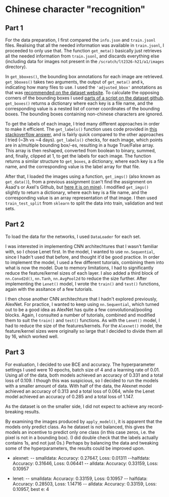 # Chinese character "recognition"

## Part 1

For the data preparation, I first compared the `info.json` and `train.jsonl` files. Realising that all the needed information was available in `train.jsonl`, I proceeded to only use that. The function `get_meta()` basically just retrieves all the needed information from `train.jsonl`, and discards everything else (including data for images not present in the `/scratch/lt2326-h21/a1/images` directory). 

In `get_bboxes()`, the bounding box annotations for each image are retrieved. `get_bboxes()` takes two arguments, the output of `get_meta()` and `k`, indicating how many files to use. I used the `'adjusted_bbox'` annotations as that was [recommended on the dataset website](https://ctwdataset.github.io/tutorial/1-basics.html#Appendix:-Adjusted-bounding-box-conversion). To calculate the opposing corners of the bounding boxes I used [parts of a script on the dataset github](https://github.com/yuantailing/ctw-baseline/blob/master/classification/create_pkl.py#L20). `get_boxes()` returns a dictionary where each key is a file name, and the corresponding value is a nested list of corner coordinates of the bounding boxes. The bounding boxes containing non-chinese characters are ignored. 

To get the labels of each image, I tried many different approaches in order to make it efficient. The `get_labels()` function uses code provided in [this stackoverflow answer](https://stackoverflow.com/a/62235347/14112047), and is fairly quick compared to the other approaches I tried (~3h vs ~4 days). `get_labels()` checks, for each image, which points are in a/multiple bounding box/-es, resulting in a huge True/False array. This array is then reshaped, converted from boolean to binary, summed, and, finally, clipped at 1, to get the labels for each image. The function returns a similar structure to `get_boxes`, a dictionary, where each key is a file name, and the corresponding value is the label array for that file. 

After that, I loaded the images using a function, `get_imgs()` (also known as `get_data()`), from a previous assignment (can't find the assignment on Asad's or Axel's Github, but [here it is on mine](https://github.com/sagahansson/lt2316-h20-b/blob/main/ab.ipynb)). I modified `get_imgs()` slightly to return a dictionary, where each key is a file name, and the corresponding value is an array representation of that image. I then used `train_test_split` from `sklearn` to split the data into train, validation and test sets. 

## Part 2

To load the data for the networks, I used `DataLoader` for each set. 

I was interested in implementing CNN architechtures that I wasn't familiar with, so I chose Lenet first. In the model, I wanted to use `nn.Sequential`, since I hadn't used that before, and thought it'd be good practice. In order to implement the model, I used a few different tutorials, combining them into what is now the model. Due to memory limitations, I had to significantly reduce the feature/kernel sizes of each layer. I also added a third block of `nn.Convd2d()`, `nn.Tanh`, `nn.AvgPool2d` to reduce the size further. After implementing the `Lenet()` model, I wrote the `train()` and `test()` functions, again with the assitance of a few tutorials. 

I then chose another CNN architechture that I hadn't explored previously, AlexNet. For practice, I wanted to keep using `nn.Sequential`, which turned out to be a good idea as AlexNet has quite a few convolutional/pooling blocks. Again, I consulted a number of tutorials, combined and modified them to suit the `train()` and `test()` functions. As with the `Lenet()` model, I had to reduce the size of the features/kernels. For the `Alexnet()` model, the feature/kernel sizes were originally so large that I decided to divide them all by 16, which worked well. 

## Part 3

For evaluation, I decided to use BCE and accuracy. The hyperparameter settings I used were 10 epochs, batch size of 4 and a learning rate of 0.01. Using all of the data, both models achieved an accuracy of 0.331 and a total loss of 0.109. I though this was suspicious, so I decided to run the models with a smaller amount of data. With half of the data, the Alexnet model achieved an accuracy of 0.313 and a total loss of 0.064, while the Lenet model achieved an accuracy of 0.285 and a total loss of 1.147. 

As the dataset is on the smaller side, I did not expect to achieve any record-breaking results. 

By examining the images produced by `apply_model()`, it is apparent that the models only predict class. As he dataset is not balanced, this gives the models an incentive to predict only one class (in this case zeros, i.e. the pixel is not in a bounding box). (I did double check that the labels actually contains 1s, and not just 0s.) Perhaps by balancing the data and tweaking some of the hyperparameters, the results could be improved upon. 


- alexnet:
-- smalldata: Accuracy: 0.27647, Loss: 0.01311
--halfdata:   Accuracy: 0.31646, Loss: 0.06441
-- alldata:   Accuracy: 0.33159, Loss: 0.10957

- lenet:
-- smalldata: Accuracy: 0.33159, Loss: 0.10957
-- halfdata:  Accuracy: 0.28503, Loss: 1.14716
-- alldata:   Accuracy: 0.33159, Loss: 0.10957, best e: 4 

